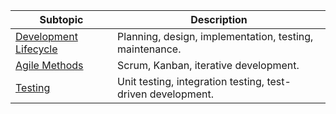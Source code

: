 | Subtopic                                 | Description                                               |
|------------------------------------------|-----------------------------------------------------------|
| [Development Lifecycle](#)               | Planning, design, implementation, testing, maintenance.   |
| [Agile Methods](#)                       | Scrum, Kanban, iterative development.                     |
| [Testing](#)                             | Unit testing, integration testing, test-driven development.|
